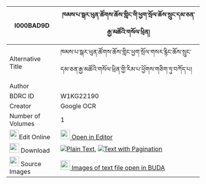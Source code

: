|I000BAD9D|ཁམས་པ་སྒར་ཕུན་ཚོགས་ཆོས་གླིང་གི་ཕྱག་སྲོལ་ཆོས་སྲུང་དམ་ཅན་རྒྱ་མཚོའི་གསོལ་ཕྲིན། 
| --- | --- 
|Alternative Title |ཁམས་པ་སྒར་ཕུན་ཚོགས་ཆོས་གླིང་ཕྱག་སྲོལ་གསར་རྙིང་ཆོས་སྲུང་དམ་ཅན་རྒྱ་མཚོའི་གསོལ་ཕྲིན་གྱི་རིམ་པ་ཕྱོགས་གཅིག་ཏུ་བཀོད་པ།
|Author | 
|BDRC ID | W1KG22190
|Creator | Google OCR
|Number of Volumes| 1
|<img width="25" src="https://img.icons8.com/color/25/000000/edit-property.png">Edit Online| [<img width="25" src="https://avatars.githubusercontent.com/u/45091458?s=200&v=4"> Open in Editor](http://editor.openpecha.org/I000BAD9D)
|<img width="25" src="https://img.icons8.com/fluent/48/000000/download-2.png"/>  Download | [![](https://img.icons8.com/color/20/000000/txt.png)Plain Text](https://github.com/Openpecha/I000BAD9D/releases/download/v1/khampa_gar_puntsok_cho_ling_gi_plain_I000BAD9D.zip), [![](https://img.icons8.com/color/20/000000/txt.png)Text with Pagination](https://github.com/Openpecha/I000BAD9D/releases/download/v1/khampa_gar_puntsok_cho_ling_gi_pages_I000BAD9D.zip)
|<img width="25" src="https://img.icons8.com/plasticine/100/000000/pictures-folder.png"/>  Source Images | [<img width="25" src="https://library.bdrc.io/icons/BUDA-small.svg"> Images of text file open in BUDA](https://library.bdrc.io/show/bdr:W1KG22190)